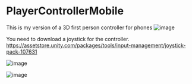# PlayerControllerMobile
This is my version of a 3D first person controller for phones
![image](https://user-images.githubusercontent.com/114677727/193647714-c2635dc0-686a-43ea-9e94-0b469be3b5ad.png)

You need to download a joystick for the controller.
https://assetstore.unity.com/packages/tools/input-management/joystick-pack-107631

![image](https://user-images.githubusercontent.com/114677727/193648028-43aa5d17-d15e-49e0-898a-cb4564c8a1cb.png)

![image](https://user-images.githubusercontent.com/114677727/193649233-873e2f31-fd6c-451a-be6a-a1563a0362f5.png)
